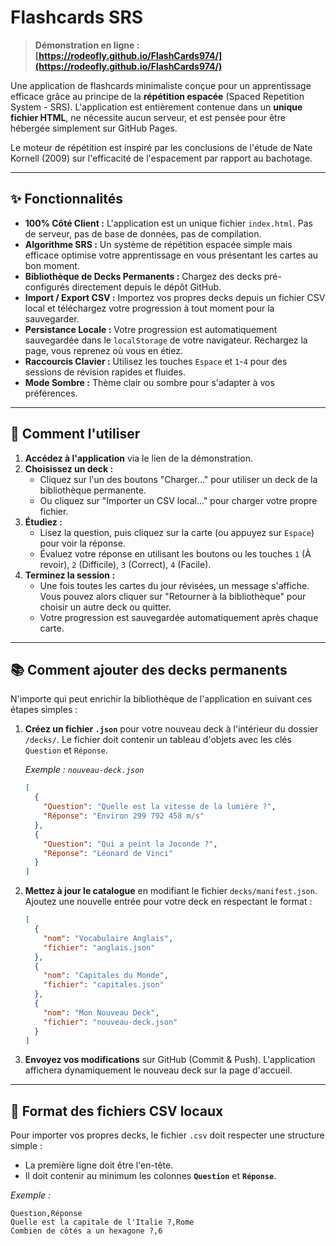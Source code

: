 # Flashcards SRS

> **Démonstration en ligne : [https://rodeofly.github.io/FlashCards974/](https://rodeofly.github.io/FlashCards974/)**

Une application de flashcards minimaliste conçue pour un apprentissage efficace grâce au principe de la **répétition espacée** (Spaced Repetition System - SRS). L'application est entièrement contenue dans un **unique fichier HTML**, ne nécessite aucun serveur, et est pensée pour être hébergée simplement sur GitHub Pages.

Le moteur de répétition est inspiré par les conclusions de l'étude de Nate Kornell (2009) sur l'efficacité de l'espacement par rapport au bachotage.

---
## ✨ Fonctionnalités

* **100% Côté Client :** L'application est un unique fichier `index.html`. Pas de serveur, pas de base de données, pas de compilation.
* **Algorithme SRS :** Un système de répétition espacée simple mais efficace optimise votre apprentissage en vous présentant les cartes au bon moment.
* **Bibliothèque de Decks Permanents :** Chargez des decks pré-configurés directement depuis le dépôt GitHub.
* **Import / Export CSV :** Importez vos propres decks depuis un fichier CSV local et téléchargez votre progression à tout moment pour la sauvegarder.
* **Persistance Locale :** Votre progression est automatiquement sauvegardée dans le `localStorage` de votre navigateur. Rechargez la page, vous reprenez où vous en étiez.
* **Raccourcis Clavier :** Utilisez les touches `Espace` et `1`-`4` pour des sessions de révision rapides et fluides.
* **Mode Sombre :** Thème clair ou sombre pour s'adapter à vos préférences.

---
## 🚀 Comment l'utiliser

1.  **Accédez à l'application** via le lien de la démonstration.
2.  **Choisissez un deck :**
    * Cliquez sur l'un des boutons "Charger..." pour utiliser un deck de la bibliothèque permanente.
    * Ou cliquez sur "Importer un CSV local..." pour charger votre propre fichier.
3.  **Étudiez :**
    * Lisez la question, puis cliquez sur la carte (ou appuyez sur `Espace`) pour voir la réponse.
    * Évaluez votre réponse en utilisant les boutons ou les touches `1` (À revoir), `2` (Difficile), `3` (Correct), `4` (Facile).
4.  **Terminez la session :**
    * Une fois toutes les cartes du jour révisées, un message s'affiche. Vous pouvez alors cliquer sur "Retourner à la bibliothèque" pour choisir un autre deck ou quitter.
    * Votre progression est sauvegardée automatiquement après chaque carte.

---
## 📚 Comment ajouter des decks permanents

N'importe qui peut enrichir la bibliothèque de l'application en suivant ces étapes simples :

1.  **Créez un fichier `.json`** pour votre nouveau deck à l'intérieur du dossier `/decks/`. Le fichier doit contenir un tableau d'objets avec les clés `Question` et `Réponse`.

    *Exemple : `nouveau-deck.json`*
    ```json
    [
      {
        "Question": "Quelle est la vitesse de la lumière ?",
        "Réponse": "Environ 299 792 458 m/s"
      },
      {
        "Question": "Qui a peint la Joconde ?",
        "Réponse": "Léonard de Vinci"
      }
    ]
    ```

2.  **Mettez à jour le catalogue** en modifiant le fichier `decks/manifest.json`. Ajoutez une nouvelle entrée pour votre deck en respectant le format :

    ```json
    [
      {
        "nom": "Vocabulaire Anglais",
        "fichier": "anglais.json"
      },
      {
        "nom": "Capitales du Monde",
        "fichier": "capitales.json"
      },
      {
        "nom": "Mon Nouveau Deck",
        "fichier": "nouveau-deck.json"
      }
    ]
    ```

3.  **Envoyez vos modifications** sur GitHub (Commit & Push). L'application affichera dynamiquement le nouveau deck sur la page d'accueil.

---
## 📄 Format des fichiers CSV locaux

Pour importer vos propres decks, le fichier `.csv` doit respecter une structure simple :
* La première ligne doit être l'en-tête.
* Il doit contenir au minimum les colonnes **`Question`** et **`Réponse`**.

*Exemple :*
```csv
Question,Réponse
Quelle est la capitale de l'Italie ?,Rome
Combien de côtés a un hexagone ?,6
